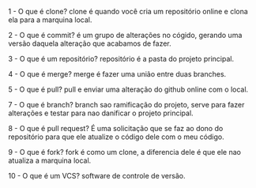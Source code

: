 1 - O que é clone?
clone é quando você cria um repositório online e clona ela para a marquina local.

2 - O que é commit?
é um grupo de alterações no cógido, gerando uma versão daquela alteração que acabamos de fazer.

3 - O que é um repositório?
repositório é a pasta do projeto principal.

4 - O que é merge?
merge é fazer uma união entre duas branches.

5 - O que é pull?
pull e enviar uma alteração do github online com o local.

7 - O que é branch?
branch sao ramificação do projeto, serve para fazer alterações e testar para nao danificar o projeto principal.

8 - O que é pull request?
É uma solicitação que se faz ao dono do repositório para que ele atualize 
o código dele com o meu código.

9 - O que é fork?
fork é como um clone, a diferencia dele é que ele nao atualiza a marquina local.

10 - O que é um VCS?
software de controle de versão. 